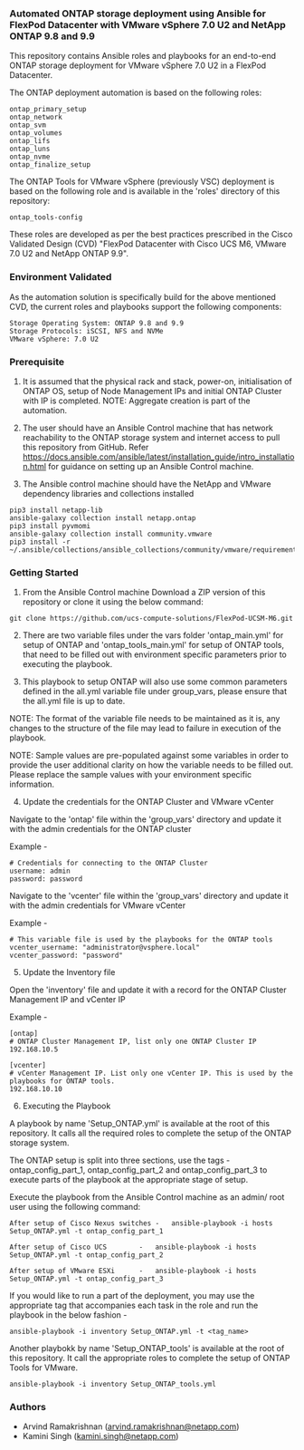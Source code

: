 ### Automated ONTAP storage deployment using Ansible for FlexPod Datacenter with VMware vSphere 7.0 U2 and NetApp ONTAP 9.8 and 9.9
 
This repository contains Ansible roles and playbooks for an end-to-end ONTAP storage deployment for VMware vSphere 7.0 U2 in a FlexPod Datacenter.

The ONTAP deployment automation is based on the following roles:

	ontap_primary_setup
	ontap_network
	ontap_svm
	ontap_volumes
	ontap_lifs
	ontap_luns
	ontap_nvme
	ontap_finalize_setup

The ONTAP Tools for VMware vSphere (previously VSC) deployment is based on the following role and is available in the 'roles' directory of this repository:

	ontap_tools-config

These roles are developed as per the best practices prescribed in the Cisco Validated Design (CVD) "FlexPod Datacenter with Cisco UCS M6, VMware 7.0 U2 and NetApp ONTAP 9.9".

### Environment Validated

As the automation solution is specifically build for the above mentioned CVD, the current roles and playbooks support the following components:

	Storage Operating System: ONTAP 9.8 and 9.9
	Storage Protocols: iSCSI, NFS and NVMe
	VMware vSphere: 7.0 U2

### Prerequisite

1. It is assumed that the physical rack and stack, power-on, initialisation of ONTAP OS, setup of Node Management IPs and initial ONTAP Cluster with IP is completed.
NOTE: Aggregate creation is part of the automation.

2. The user should have an Ansible Control machine that has network reachability to the ONTAP storage system and internet access to pull this repository from GitHub.
Refer https://docs.ansible.com/ansible/latest/installation_guide/intro_installation.html for guidance on setting up an Ansible Control machine.

3. The Ansible control machine should have the NetApp and VMware dependency libraries and collections installed

```
pip3 install netapp-lib
ansible-galaxy collection install netapp.ontap
pip3 install pyvmomi
ansible-galaxy collection install community.vmware
pip3 install -r ~/.ansible/collections/ansible_collections/community/vmware/requirements.txt
```

### Getting Started

1. From the Ansible Control machine Download a ZIP version of this repository or clone it using the below command:
	
```
git clone https://github.com/ucs-compute-solutions/FlexPod-UCSM-M6.git
```

2. There are two variable files under the vars folder 'ontap_main.yml' for setup of ONTAP and 'ontap_tools_main.yml' for setup of ONTAP tools, that need to be filled out with environment specific parameters prior to executing the playbook.

3. This playbook to setup ONTAP will also use some common parameters defined in the all.yml variable file under group_vars, please ensure that the all.yml file is up to date. 

NOTE: The format of the variable file needs to be maintained as it is, any changes to the structure of the file may lead to failure in execution of the playbook.

NOTE: Sample values are pre-populated against some variables in order to provide the user additional clarity on how the variable needs to be filled out. Please replace the sample values with your environment specific information.

4. Update the credentials for the ONTAP Cluster and VMware vCenter

Navigate to the 'ontap' file within the 'group_vars' directory and update it with the admin credentials for the ONTAP cluster 

Example -

	# Credentials for connecting to the ONTAP Cluster
	username: admin
	password: password

Navigate to the 'vcenter' file within the 'group_vars' directory and update it with the admin credentials for VMware vCenter

Example -

	# This variable file is used by the playbooks for the ONTAP tools
	vcenter_username: "administrator@vsphere.local"
	vcenter_password: "password"

5. Update the Inventory file

Open the 'inventory' file and update it with a record for the ONTAP Cluster Management IP and vCenter IP

Example -


	[ontap]
	# ONTAP Cluster Management IP, list only one ONTAP Cluster IP
	192.168.10.5

	[vcenter]
	# vCenter Management IP. List only one vCenter IP. This is used by the playbooks for ONTAP tools.
	192.168.10.10

6. Executing the Playbook

A playbook by name 'Setup_ONTAP.yml' is available at the root of this repository. It calls all the required roles to complete the setup of the ONTAP storage system.

The ONTAP setup is split into three sections, use the tags - ontap_config_part_1, ontap_config_part_2 and ontap_config_part_3 to execute parts of the playbook at the appropriate stage of setup.

Execute the playbook from the Ansible Control machine as an admin/ root user using the following command:


	After setup of Cisco Nexus switches	-	ansible-playbook -i hosts Setup_ONTAP.yml -t ontap_config_part_1

	After setup of Cisco UCS		-	ansible-playbook -i hosts Setup_ONTAP.yml -t ontap_config_part_2

	After setup of VMware ESXi		-	ansible-playbook -i hosts Setup_ONTAP.yml -t ontap_config_part_3
	

If you would like to run a part of the deployment, you may use the appropriate tag that accompanies each task in the role and run the playbook in the below fashion -

	ansible-playbook -i inventory Setup_ONTAP.yml -t <tag_name>
	
Another playbokk by name 'Setup_ONTAP_tools' is available at the root of this repository. It call the appropriate roles to complete the setup of ONTAP Tools for VMware. 

	ansible-playbook -i inventory Setup_ONTAP_tools.yml

### Authors

 * Arvind Ramakrishnan (arvind.ramakrishnan@netapp.com)
 * Kamini Singh (kamini.singh@netapp.com) 
